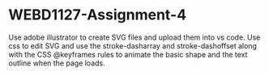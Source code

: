 # WEBD1127-Assignment-4
Use adobe illustrator to create SVG files and upload them into vs code. Use css to edit SVG and use the stroke-dasharray and stroke-dashoffset along with the CSS @keyframes rules to animate the basic shape and the text outline when the page loads.
